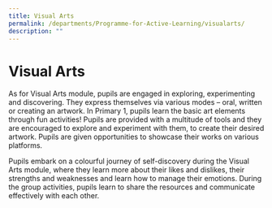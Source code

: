 ```yaml
---
title: Visual Arts
permalink: /departments/Programme-for-Active-Learning/visualarts/
description: ""
---
```

Visual Arts
===========

As for Visual Arts module, pupils are engaged in exploring, experimenting and discovering. They express themselves via various modes – oral, written or creating an artwork. In Primary 1, pupils learn the basic art elements through fun activities! Pupils are provided with a multitude of tools and they are encouraged to explore and experiment with them, to create their desired artwork. Pupils are given opportunities to showcase their works on various platforms.

Pupils embark on a colourful journey of self-discovery during the Visual Arts module, where they learn more about their likes and dislikes, their strengths and weaknesses and learn how to manage their emotions. During the group activities, pupils learn to share the resources and communicate effectively with each other.